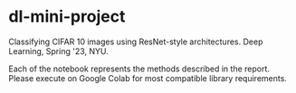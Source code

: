 # dl-mini-project
Classifying CIFAR 10 images using ResNet-style architectures. Deep Learning, Spring '23, NYU.


Each of the notebook represents the methods described in the report. Please execute on Google Colab for most compatible library requirements.

